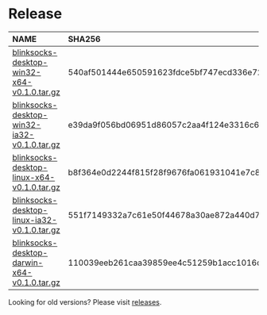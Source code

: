 [//]: # (THIS IS AN AUTO-GENERATED FILE. DO NOT EDIT THIS FILE DIRECTLY.)

# Release

| NAME | SHA256 | SIZE |
| :--- | :----- | :--- |
| [blinksocks-desktop-win32-x64-v0.1.0.tar.gz] | 540af501444e650591623fdce5bf747ecd336e722e0b4f1a40aa526a9457dc87 | 57.03 MB |
| [blinksocks-desktop-win32-ia32-v0.1.0.tar.gz] | e39da9f056bd06951d86057c2aa4f124e3316c613ed1f195884f414dbbfe7a1a | 47.87 MB |
| [blinksocks-desktop-linux-x64-v0.1.0.tar.gz] | b8f364e0d2244f815f28f9676fa061931041e7c866c7486dbb65402425545397 | 54.33 MB |
| [blinksocks-desktop-linux-ia32-v0.1.0.tar.gz] | 551f7149332a7c61e50f44678a30ae872a440d73d8c365accf4b1e9b54411aa9 | 55.4 MB |
| [blinksocks-desktop-darwin-x64-v0.1.0.tar.gz] | 110039eeb261caa39859ee4c51259b1acc1016c11536d93699c64a19115d5fd5 | 50.47 MB |

Looking for old versions? Please visit [releases](https://github.com/blinksocks/blinksocks-desktop/releases).

[blinksocks-desktop-win32-x64-v0.1.0.tar.gz]: https://github.com/blinksocks/blinksocks-desktop/releases/download/v0.1.0/blinksocks-desktop-win32-x64-v0.1.0.tar.gz
[blinksocks-desktop-win32-ia32-v0.1.0.tar.gz]: https://github.com/blinksocks/blinksocks-desktop/releases/download/v0.1.0/blinksocks-desktop-win32-ia32-v0.1.0.tar.gz
[blinksocks-desktop-linux-x64-v0.1.0.tar.gz]: https://github.com/blinksocks/blinksocks-desktop/releases/download/v0.1.0/blinksocks-desktop-linux-x64-v0.1.0.tar.gz
[blinksocks-desktop-linux-ia32-v0.1.0.tar.gz]: https://github.com/blinksocks/blinksocks-desktop/releases/download/v0.1.0/blinksocks-desktop-linux-ia32-v0.1.0.tar.gz
[blinksocks-desktop-darwin-x64-v0.1.0.tar.gz]: https://github.com/blinksocks/blinksocks-desktop/releases/download/v0.1.0/blinksocks-desktop-darwin-x64-v0.1.0.tar.gz
